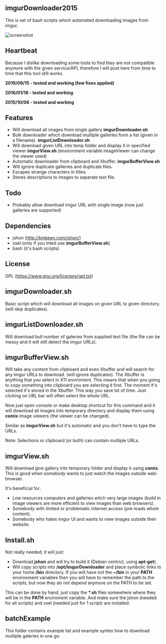 imgurDownloader2015
-------------------

This is set of bash scripts which automated downloading images from imgur.

![screenshot](/screenShots/00.png)

Heartbeat
---------

Because I dislike downloading some tools to find they are not compatible anymore with the given service/API, therefore I will post here from time to time that this tool still works.

**2019/09/15 - tested and working (few fixes applied)**

**2016/01/16 - tested and working**

**2015/10/06 - tested and working**


Features
--------

- Will download all images from single gallery **imgurDownloader.sh**
- Bulk downloader which download multiple galleries form a list (given in a filename). **imgurListDownloader.sh** 
- Will download given URL into temp folder and display it in specified viewer **imgurView.sh** (environment variable imageViewer can change the viewer used)
- Automatic downloader from clipboard and Xbuffer. **imgurBufferView.sh**
- Will ignore duplicate galleries and duplicate files.
- Escapes strange characters in titles.
- Stores descriptions to images to separate text file.

Todo
----

- Probably allow download imgur URL with single image (now just galleries are supported)

Dependencies
------------

- jshon (http://kmkeen.com/jshon/)
- xsel (only if you inted use **imgurBufferView.sh**)
- bash (it's bash scripts)

License
-------

GPL (https://www.gnu.org/licenses/gpl.txt)

imgurDownloader.sh
------------------

Basic script which will download all images on given URL to given directory. (will skip duplicates).

imgurListDownloader.sh
----------------------

Will download bull number of galeries from supplied text file (the file can be messy and it will still detect the imgur URLs).

imgurBufferView.sh
------------------

Will take any content from clipboard and even Xbuffer and will search for any imgur URLs to download. (will ignore duplicates). The Xbuffer is anything that you select in X11 enviroment. This means that when you going to copy something into clipboard you are selecting it first. The moment it's selected it's stored in the Xbuffer. This way you save lot of time. Just clicking on URL bar will often select the whole URL. 

Now just open console or make desktop shortcut for this command and it will download all images into temporary directory and display them using **comix** image viewers (the viewer can be changed).

Similar as **imgurView.sh** but it's automatic and you don't have to type the URLs.

Note: Selections or clipboard (or both) can contain multiple URLs. 

imgurView.sh
------------

Will download give gallery into temporary folder and display it using **comix**. This is good when somebody wants to just watch the images outside web-browser. 

It's beneficial for:
- Low resources computers and galleries witch very large images (build in image viewers are more efficient to view images than web browsers).
- Somebody with limited or problematic internet access (pre-loads whole content).
- Somebody who hates imgur UI and wants to view images outside their website.


Install.sh
----------

Not really needed, it will just:
- Download **jshon** and will try to build it (Debian centrict, using **apt-get**).
- Will copy scripts into **/opt/imgurDownloader** and place symbolic links to your home **/bin** directory. If you will have not the **~/bin** in your **PATH** environment variables then you will have to remember the path to the scripts, but now they do not depend anymore on the PATH to be set.

This can be done by hand, just copy the **\*.sh** files somewhere where they will be in the **PATH** enviroment variable. And make sure the jshon (needed for all scripts) and xsel (needed just for 1 script) are installed.

batchExample
------------

This folder contains example list and example syntex how to download multiple galeries in one go.
